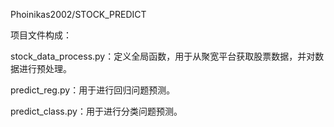 Phoinikas2002/STOCK_PREDICT

项目文件构成：

stock_data_process.py：定义全局函数，用于从聚宽平台获取股票数据，并对数据进行预处理。

predict_reg.py：用于进行回归问题预测。

predict_class.py：用于进行分类问题预测。
